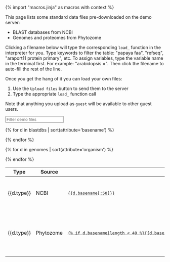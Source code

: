 {% import "macros.jinja" as macros with context %}

This page lists some standard data files pre-downloaded on the demo server:

* BLAST databases from NCBI
* Genomes and proteomes from Phytozome

Clicking a filename below will type the corresponding `load_` function in the interpreter for you.
Type keywords to filter the table: "papaya faa", "refseq", "araport11 protein primary", etc.
To assign variables, type the variable name in the terminal first.
For example: "arabidopsis =". Then click the filename to auto-fill the rest of the line.

Once you get the hang of it you can load your own files:

1. Use the `Upload files` button to send them to the server
2. Type the appropriate `load_` function call

Note that anything you upload as `guest` will be available to other guest users.

<input id="datasearch" placeholder="Filter demo files" id="box" type="text"/>

<table id="datatable">
<thead>
  <th width="4%">Type</th>
  <th width="10%%">Source</th>
  <th width="50%">Filename</th>
  <th width="46%">Description</th>
</thead>

{% for d in blastdbs | sort(attribute='basename') %}
<tr class="datablock">
	<td>{{d.type}}</td>
	<td>NCBI</td>
	<td><a href="#" title='{{d.loadfn | escape}}' onclick="repl_autorun([' {{d.loadfn | escape}}'], clear_first=false)"><pre>{{d.basename[:50]}}</pre></a></td>
	<td>{% if d.description is defined and d.description|length %}
		{{d.description}}
	{% endif %}</td>
</tr>
{% endfor %}

{% for d in genomes | sort(attribute='organism') %}
<tr class="datablock">
	<td>{{d.type}}</td>
	<td>Phytozome</td>
	<td>
		<a href="#" title='{{d.loadfn | escape}}' onclick="repl_autorun([' {{d.loadfn | escape}}'], clear_first=false)"><pre>{% if d.basename|length < 40 %}{{d.basename}}{% else %}{{d.basename[:40] + '...'}}{% endif %}</pre></a>
	</td>
	<td>
		<a href="{{d.url}}" target="_blank">{{d.organism}}</a>
		{% if d.commonname is defined and d.commonname|length %}
			({{d.commonname}})
		{% endif %}
	</td>
</tr>
{% endfor %}

</table>
